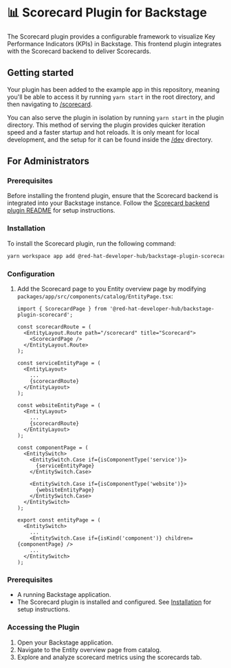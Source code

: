 # 📊 Scorecard Plugin for Backstage

The Scorecard plugin provides a configurable framework to visualize Key Performance Indicators (KPIs) in Backstage. This frontend plugin integrates with the Scorecard backend to deliver Scorecards.

## Getting started

Your plugin has been added to the example app in this repository, meaning you'll be able to access it by running `yarn start` in the root directory, and then navigating to [/scorecard](http://localhost:3000/scorecard).

You can also serve the plugin in isolation by running `yarn start` in the plugin directory.
This method of serving the plugin provides quicker iteration speed and a faster startup and hot reloads.
It is only meant for local development, and the setup for it can be found inside the [/dev](./dev) directory.

## For Administrators

### Prerequisites

Before installing the frontend plugin, ensure that the Scorecard backend is integrated into your Backstage instance. Follow the [Scorecard backend plugin README](https://github.com/redhat-developer/rhdh-plugins/blob/main/workspaces/scorecard/plugins/scorecard-backend/README.md) for setup instructions.

### Installation

To install the Scorecard plugin, run the following command:

```sh
yarn workspace app add @red-hat-developer-hub/backstage-plugin-scorecard
```

### Configuration

1. Add the Scorecard page to you Entity overview page by modifying `packages/app/src/components/catalog/EntityPage.tsx`:

   ```tsx
   import { ScorecardPage } from '@red-hat-developer-hub/backstage-plugin-scorecard';

   const scorecardRoute = (
     <EntityLayout.Route path="/scorecard" title="Scorecard">
       <ScorecardPage />
     </EntityLayout.Route>
   );

   const serviceEntityPage = (
     <EntityLayout>
       ...
       {scorecardRoute}
     </EntityLayout>
   );

   const websiteEntityPage = (
     <EntityLayout>
       ...
       {scorecardRoute}
     </EntityLayout>
   );

   const componentPage = (
     <EntitySwitch>
       <EntitySwitch.Case if={isComponentType('service')}>
         {serviceEntityPage}
       </EntitySwitch.Case>

       <EntitySwitch.Case if={isComponentType('website')}>
         {websiteEntityPage}
       </EntitySwitch.Case>
     </EntitySwitch>
   );

   export const entityPage = (
     <EntitySwitch>
       ...
       <EntitySwitch.Case if={isKind('component')} children={componentPage} />
       ...
     </EntitySwitch>
   );
   ```

### Prerequisites

- A running Backstage application.
- The Scorecard plugin is installed and configured. See [Installation](#installation) for setup instructions.

### Accessing the Plugin

1. Open your Backstage application.
2. Navigate to the Entity overview page from catalog.
3. Explore and analyze scorecard metrics using the scorecards tab.
